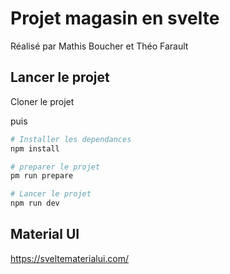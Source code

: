 # Projet magasin en svelte  

Réalisé par Mathis Boucher et Théo Farault

## Lancer le projet 

Cloner le projet

puis  

```bash
# Installer les dependances
npm install   

# preparer le projet
pm run prepare

# Lancer le projet
npm run dev  
```

## Material UI  

https://sveltematerialui.com/  

